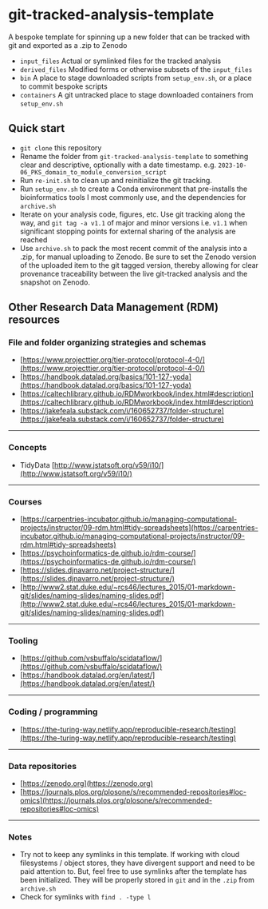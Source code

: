 # git-tracked-analysis-template
A bespoke template for spinning up a new folder that can be tracked with git and exported as a .zip to Zenodo

* `input_files` Actual or symlinked files for the tracked analysis
* `derived_files` Modified forms or otherwise subsets of the `input_files`
* `bin` A place to stage downloaded scripts from `setup_env.sh`, or a place to commit bespoke scripts
* `containers` A git untracked place to stage downloaded containers from `setup_env.sh`

## Quick start
* `git clone` this repository
* Rename the folder from `git-tracked-analysis-template` to something clear and descriptive, optionally with a date timestamp. e.g. `2023-10-06_PKS_domain_to_module_conversion_script`
* Run `re-init.sh` to clean up and reinitialize the git tracking.
* Run `setup_env.sh` to create a Conda environment that pre-installs the bioinformatics tools I most commonly use, and the dependencies for `archive.sh`
* Iterate on your analysis code, figures, etc. Use git tracking along the way, and `git tag -a v1.1` of major and minor versions i.e. `v1.1` when significant stopping points for external sharing of the analysis are reached
* Use `archive.sh` to pack the most recent commit of the analysis into a .zip, for manual uploading to Zenodo. Be sure to set the Zenodo version of the uploaded item to the git tagged version, thereby allowing for clear provenance traceability between the live git-tracked analysis and the snapshot on Zenodo.  

## Other Research Data Management (RDM) resources 

### File and folder organizing strategies and schemas
* [https://www.projecttier.org/tier-protocol/protocol-4-0/](https://www.projecttier.org/tier-protocol/protocol-4-0/)
* [https://handbook.datalad.org/basics/101-127-yoda](https://handbook.datalad.org/basics/101-127-yoda)
* [https://caltechlibrary.github.io/RDMworkbook/index.html#description](https://caltechlibrary.github.io/RDMworkbook/index.html#description)
* [https://jakefeala.substack.com/i/160652737/folder-structure](https://jakefeala.substack.com/i/160652737/folder-structure)

---

### Concepts
* TidyData [http://www.jstatsoft.org/v59/i10/](http://www.jstatsoft.org/v59/i10/)

---

### Courses
* [https://carpentries-incubator.github.io/managing-computational-projects/instructor/09-rdm.html#tidy-spreadsheets](https://carpentries-incubator.github.io/managing-computational-projects/instructor/09-rdm.html#tidy-spreadsheets)
* [https://psychoinformatics-de.github.io/rdm-course/](https://psychoinformatics-de.github.io/rdm-course/)
* [https://slides.djnavarro.net/project-structure/](https://slides.djnavarro.net/project-structure/)
* [http://www2.stat.duke.edu/~rcs46/lectures_2015/01-markdown-git/slides/naming-slides/naming-slides.pdf](http://www2.stat.duke.edu/~rcs46/lectures_2015/01-markdown-git/slides/naming-slides/naming-slides.pdf)

---

### Tooling
* [https://github.com/vsbuffalo/scidataflow/](https://github.com/vsbuffalo/scidataflow/)
* [https://handbook.datalad.org/en/latest/](https://handbook.datalad.org/en/latest/)

---

### Coding / programming
* [https://the-turing-way.netlify.app/reproducible-research/testing](https://the-turing-way.netlify.app/reproducible-research/testing)

---

### Data repositories
* [https://zenodo.org](https://zenodo.org)
* [https://journals.plos.org/plosone/s/recommended-repositories#loc-omics](https://journals.plos.org/plosone/s/recommended-repositories#loc-omics)

---
### Notes
* Try not to keep any symlinks in this template. If working with cloud filesystems / object stores, they have divergent support and need to be paid attention to. But, feel free to use symlinks after the template has been initialized. They will be properly stored in `git` and in the `.zip` from `archive.sh`
* Check for symlinks with `find . -type l`
